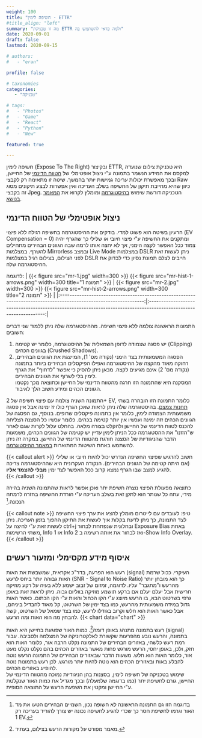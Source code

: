 ```yaml
---
weight: 100
title: "חשיפה לימין - ETTR"
#title_align: "left"
summary: "מה זו טכניקת ETTR ולמה כדאי להשתמש בה"
date: 2020-09-01
draft: false
lastmod: 2020-09-15

# authors: 
#   - "eran"

profile: false

# taxonomies
categories: 
   - "טכניקה"

# tags:
#   - "Photos"
#   - "Game"
#   - "React"
#   - "Python"
#   - "New"

featured: true

---
```


חשיפה לימין (Expose To The Right) ובקיצור ETTR, היא טכניקת צילום שנועדה למקסם את המידע הנשמר בתמונה ע"י ניצול אופטימלי של [הטווח הדינמי](#טווח-דינמי---dynamic-range) של החיישן, ובכך מאפשרת יכולות עריכה גמישות יותר בהמשך. שיטה זו מתאימה רק לקבצי Raw כיוון שהיא מחייבת תיקון של החשיפה בשלב העריכה ואין אפשרות לבצע תיקונים מסוג זה בקבצי Jpeg. 
הטכניקה דורשת שימוש [בהיסטוגרמה](/post/histogram/) ומומלץ לקרוא את [המאמר בנושא](/post/histogram/).

## ניצול אופטימלי של הטווח הדינמי
הרעיון בשיטה הוא פשוט למדי. בודקים את ההיסטוגרמה בחשיפה רגילה ללא פיצוי (EV Compensation = 0) ומתקנים את החשיפה ע"י פיצוי חיובי או שלילי כך שהגרף יהיה צמוד ככל האפשר לקצה הימני, אך לא יחצה אותו לרמה שבה הגוונים הבהירים מתחילים להשרף. במצלמות Mirrorless ובמצב Live Mode במצלמות DSLR ניתן לעשות זאת לפני הצילום, בצילום רגיל במצלמות DSLR חייבים לצלם תמונת נסיון כדי לבדוק את ההיסטוגרמה שלה. 

לדוגמה:
 | {{< figure src="mr-1.jpg" width=300 >}} {{< figure src="mr-hist-1-arrows.png" width=300 title="תמונה 1" >}}	|	{{< figure src="mr-2.jpg" width=300 >}} {{< figure src="mr-hist-2-arrows.png" width=300 title="תמונה 2" >}}	|
|:-----------------------------------------------------------------------------------------------------------------:|:-----------------------------------------------------------------------------------------------------------------:|

התמונות הראשונה צולמה ללא פיצוי חשיפה. מההיסטוגרמה שלה ניתן ללמוד שני דברים חשובים:
1. יש פסגה שצמודה לדופן השמאלית של ההיסטוגרמה, כלומר יש קטימה (Clipping) בגוונים הכהים (Crushed Shadows).
2. הפסגה המשמעותית בצד הימני (נקודה מס' 1), המייצגת את הגוונים הבהירים, רחוקה מאוד מהקצה של ההיסטוגרמה ואפילו הפיקסלים הבהירים ביותר בתמונה (נקודה מס' 2) אינם מגיעים לקצה. מכאן ניתן להסיק כי אפשר "לדחוף" את הגרף לימין בלי לשרוף את הגוונים הבהירים.  
המסקנה היא שהתמונה הזו חרגה מהטווח הדינמי של החיישן וכתוצאה מכך נקטמו הגוונים הכהים ומידע חשוב הלך לאיבוד.  
  
התמונה השניה צולמה עם פיצוי חשיפה של 2+ EV, כלומר התמונה הזו הובהרה בשתי [תחנות צמצם](/dictionary/#תחנות-צמצם-ומספרי-צמצם---f-stops-and-f-numbers). בהיסטוגרמה שלה ניתן לראות שאכן הגרף כולו זז ימינה אבל אין פסגה משמעותית הצמודה לימין, כלומר אין בתמונה פיקסלים שרופים. בנוסף, גם הפסגה של הגוונים הכהים זזה ימינה ועכשיו אין יותר קטימה בכהים. כלומר עכשיו כל הסצנה הצליחה להכנס לטווח הדינמי של החיישן ולהקלט בצורה מלאה. בהחלט עלול לקרות שגם לאחר ש"הזזנו" את ההסטוגרמה ככל הניתן לימין עדיין יש קטימה של הגוונים הכהים, משמעות הדבר שהניגודיות של הסצנה חורגת מהטווח הדינמי של החיישן. במקרה זה ניתן להשתמש באחת השיטות המתוארות [במאמר ההיסטוגרמה](/post/histogram/#dybamic_range_exceeded).

{{< callout alert >}}
חשוב להדגיש שפיצוי החשיפה הנדרש יכול להיות חיובי או שלילי (אם היתה קטימה של הגוונים הבהירים). הנקודה העקרונית היא שההיסטוגרמה צריכה להגיע למצב שבו הגרף נמצא קרוב ככל האפשר לצד ימין **מבלי להצמד אליו**.  
{{< /callout >}}

כתוצאה מפעולת הפיצוי נוצרה חשיפת יתר ואכן אפשר לראות שהתמונה השניה בהירה מידי, עתה כל שנותר הוא לתקן זאת בשלב העריכה ע"י הורדת החשיפה בחזרה לרמתה הנכונה.[^1] 

{{< callout note >}}
טיפ: לעובדים עם לייטרום מומלץ להציג את ערך פיצוי החשיפה לצד התמונה, כך ניתן לדעת בקלות איך לעשות את התיקון ההפוך בזמן העריכה. ניתן לעשות זאת ע"י לחיצה על ctrl+j ובחלונית שנפתחת לבחור Exposure Bias באחת משתי הרשימות, Info 1  או Info 2 ואז לבחור את אותה רשימה ב-Show Info Overlay.
{{< /callout >}}

## איסוף מידע מקסימלי ומזעור רעשים
 רעש הוא הפרעה, בדר"כ אקראית, שמשבשת את האות (signal) העיקרי. ככול שרמת האות גבוהה יותר ביחס לרעש (SNR - Signal to Noise Ratio) כך הוא מובחן יותר מהרעש ו"מתגבר" עליו. לדוגמה, זמזום של זבוב ישמע ללא בעיה על רקע מוזיקה חרישית אבל יעלם יעלם אם ברקע תושמע מוזיקה בווליום גבוה. ניתן לראות זאת באופן גרפי בשרטוט הבא, בו הרעש מיוצג ע"י הקו הכחול והאות ע"י הקו הכתום. כאשר האות גדול במידה משמעותית מהרעש, כמו בצד ימין של השרטוט, קל מאוד להבדיל ביניהם, אבל כאשר האות הוא חלש וקרוב בגודלו לרעש, כמו בצד שמאל של השרטוט, קשה להבחין מה הוא האות ומה הרעש.
{{< chart data="chart" >}}

רעש בתמונה מתנהג באופן דומה[^2]. כמות האור שפוגעת בחיישן היא האות (signal) בתמונה, והרעש נובע מהפרעות שקשורת לאלקטרוניקה של המצלמה ולסביבה. עבור רמת רעש כלשהי, באזורים הבהירים של התמונה נקלט הרבה אור, כלומר האות הוא חזק, ולכן, באופן יחסי, הרעש מורגש פחות מאשר באזורים הכהים  בהם נקלט נקלט מעט אור, כלומר האות הוא חלש. משעות הדבר שבאזורים הבהירים של התמונה הרעש נוטה להבלע באות ובאזורים הכהים הוא נוטה להיות יותר מורגש. לכן רעש בתמונות נוטה להופיע באזורים הכהים.  
שימוש בטכניקה של חשיפה לימין, בסצנות בהן הניגודיות נמוכה מהטווח הדינמי של החיישן, גורם לחשיפת יתר (כמו בדוגמה שלמעלה) ובכך מגדיל את כמות האור שנקלטת ע"י החיישן ומקטין את השפעת הרעש על התוצאה הסופית.



[^1]: בדוגמה הזו גם התמונה הראשונה לא חשופה נכון, השמיים הבהירים הטעו את מד האור וגרמו לחשיפת חסר כך שכדי להגיע לחשיפה נכונה יש צורך להוריד בעריכה רק 1 EV.
[^2]: מאמר מפורט על מקורות הרעש בצילום, בעתיד.
